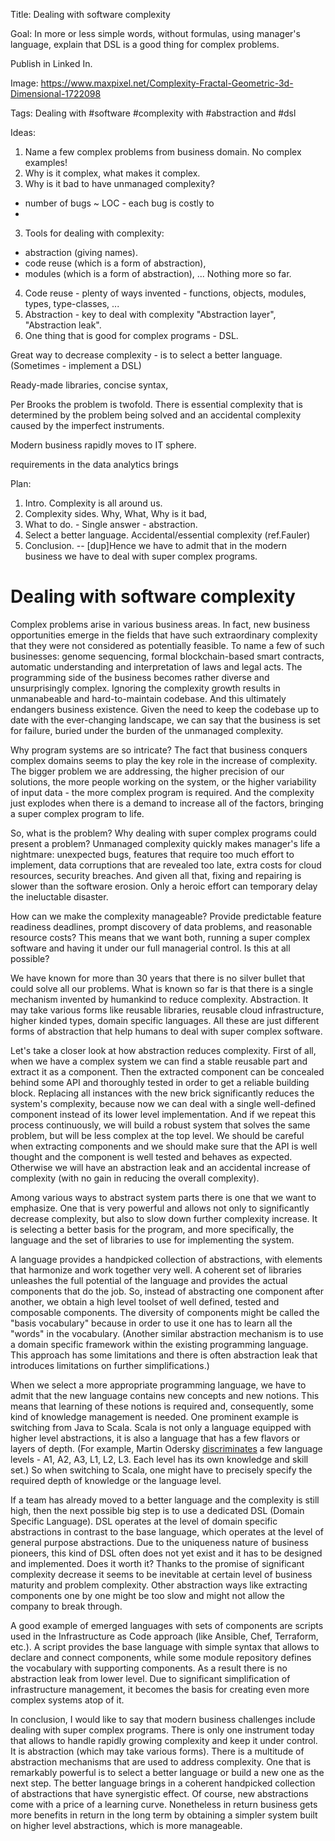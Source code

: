 Title: Dealing with software complexity

Goal: In more or less simple words, without formulas, using manager's language, explain that DSL is a good thing for complex problems.

Publish in Linked In.

Image: https://www.maxpixel.net/Complexity-Fractal-Geometric-3d-Dimensional-1722098

Tags: Dealing with #software #complexity with #abstraction and #dsl

Ideas:
1. Name a few complex problems from business domain. No complex examples!
2. Why is it complex, what makes it complex.
3. Why is it bad to have unmanaged complexity?
- number of bugs ~ LOC - each bug is costly to 
- 
3. Tools for dealing with complexity:
- abstraction (giving names).
- code reuse (which is a form of abstraction),
- modules (which is a form of abstraction),
...
Nothing more so far.
4. Code reuse - plenty of ways invented - functions, objects, modules, types, type-classes, ...
5. Abstraction - key to deal with complexity
"Abstraction layer", "Abstraction leak".
6. One thing that is good for complex programs - DSL.

Great way to decrease complexity - is to select a better language. (Sometimes - implement a DSL)

Ready-made libraries, concise syntax,


Per Brooks the problem is twofold. There is essential complexity that is determined by the problem being solved and an accidental complexity caused by the imperfect instruments.

Modern business rapidly moves to IT sphere.

requirements in the data analytics brings 

Plan:

1. Intro. Complexity is all around us. 
2. Complexity sides. Why, What, Why is it bad,
3. What to do. - Single answer - abstraction.
4. Select a better language. Accidental/essential complexity (ref.Fauler)
5. Conclusion. 
-- [dup]Hence we have to admit that in the modern business we have to deal with super complex programs.




# Dealing with software complexity

Complex problems arise in various business areas. In fact, new business opportunities emerge in the fields that have such extraordinary complexity that they were not considered as potentially feasible. To name a few of such businesses: genome sequencing, formal blockchain-based smart contracts, automatic understanding and interpretation of laws and legal acts. The programming side of the business becomes rather diverse and unsurprisingly complex. Ignoring the complexity growth results in unmanabeable and hard-to-maintain codebase. And this ultimately endangers business existence. Given the need to  keep the codebase up to date with the ever-changing landscape, we can say that the business is set for failure, buried under the burden of the unmanaged complexity.

Why program systems are so intricate? The fact that business conquers complex domains seems to play the key role in the increase of complexity. The bigger problem we are addressing, the higher precision of our solutions, the more people working on the system, or the higher variability of input data - the more complex program is required. And the complexity just explodes when there is a demand to increase all of the factors, bringing a super complex program to life.

So, what is the problem? Why dealing with super complex programs could present a problem? Unmanaged complexity quickly makes manager's life a nightmare: unexpected bugs, features that require too much effort to implement, data corruptions that are revealed too late, extra costs for cloud resources, security breaches. And given all that, fixing and repairing is slower than the software erosion. Only a heroic effort can temporary delay the ineluctable disaster.

How can we make the complexity manageable? Provide predictable feature readiness deadlines, prompt discovery of data problems, and reasonable resource costs? This means that we want both, running a super complex software and having it under our full managerial control. Is this at all possible?

We have known for more than 30 years that there is no silver bullet that could solve all our problems. What is known so far is that there is a single mechanism invented by humankind to reduce complexity. Abstraction. It may take various forms like reusable libraries, reusable cloud infrastructure, higher kinded types, domain specific languages. All these are just different forms of abstraction that help humans to deal with super complex software.

Let's take a closer look at how abstraction reduces complexity. First of all, when we have a complex system we can find a stable reusable part and extract it as a component. Then the extracted component can be concealed behind some API and thoroughly tested in order to get a reliable building block. Replacing all instances with the new brick significantly reduces the system's complexity, because now we can deal with a single well-defined component instead of its lower level implementation. And if we repeat this process continuously, we will build a robust system that solves the same problem, but will be less complex at the top level. We should be careful when extracting components and we should make sure that the API is well thought and the component is well tested and behaves as expected. Otherwise we will have an abstraction leak and an accidental increase of complexity (with no gain in reducing the overall complexity).

Among various ways to abstract system parts there is one that we want to emphasize. One that is very powerful and allows not only to significantly decrease complexity, but also to slow down further complexity increase. It is selecting a better basis for the program, and more specifically, the language and the set of libraries to use for implementing the system.

A language provides a handpicked collection of abstractions, with elements that harmonize and work together very well. A coherent set of libraries unleashes the full potential of the language and provides the actual components that do the job. So, instead of abstracting one component after another, we obtain a high level toolset of well defined, tested and composable components. The diversity of components might be called the "basis vocabulary" because in order to use it one has to learn all the "words" in the vocabulary. (Another similar abstraction mechanism is to use a domain specific framework within the existing programming language. This approach has some limitations and there is often abstraction leak that introduces limitations on further simplifications.)

When we select a more appropriate programming language, we have to admit that the new language contains new concepts and new notions. This means that learning of these notions is required and, consequently, some kind of knowledge management is needed. One prominent example is switching from Java to Scala. Scala is not only a language equipped with higher level abstractions, it is also a language that has a few flavors or layers of depth. (For example, Martin Odersky [discriminates](https://www.scala-lang.org/old/node/8610)  a few language levels - A1, A2, A3, L1, L2, L3. Each level has its own knowledge and skill set.) So when switching to Scala, one might have to precisely specify the required depth of knowledge or the language level.

If a team has already moved to a better language and the complexity is still high, then the next possible big step is to use a dedicated DSL (Domain Specific Language). DSL operates at the level of domain specific abstractions in contrast to the base language, which operates at the level of general purpose abstractions. Due to the uniqueness nature of business pioneers, this kind of DSL often does not yet exist and it has to be designed and implemented. Does it worth it? Thanks to the promise of significant complexity decrease it seems to be inevitable at certain level of business maturity and problem complexity. Other abstraction ways like extracting components one by one might be too slow and might not allow the company to break through.

A good example of emerged languages with sets of components are scripts used in the Infrastructure as Code approach (like Ansible, Chef, Terraform, etc.). A script provides the base language with simple syntax that allows to declare and connect components, while some module repository defines the vocabulary with supporting components. As a result there is no abstraction leak from lower level. Due to significant simplification of infrastructure management, it becomes the basis for creating even more complex systems atop of it.

In conclusion, I would like to say that modern business challenges include dealing with super complex programs. There is only one instrument today that allows to handle rapidly growing complexity and keep it under control. It is abstraction (which may take various forms). There is a multitude of abstraction mechanisms that are used to address complexity. One that is remarkably powerful is to select a better language or build a new one as the next step. The better language brings in a coherent handpicked collection of abstractions that have synergistic effect. Of course, new abstractions come with a price of a learning curve. Nonetheless in return business gets more benefits in return in the long term by obtaining a simpler system built on higher level abstractions, which is more manageable.
